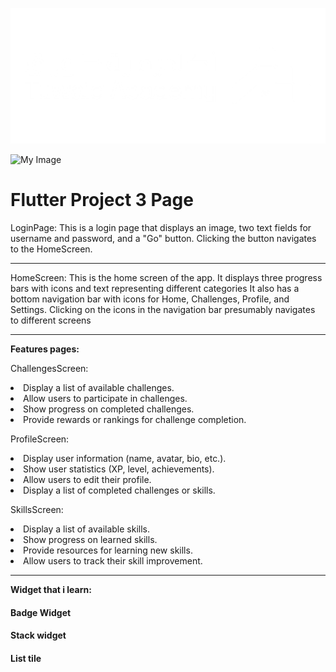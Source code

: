 ![My Image](./assets/img_Tuwaiq.png)


![My Image](./assets/Recording%202024-08-18%20093952.gif)

# Flutter Project 3 Page 

LoginPage: This is a login page that displays an image, two text fields for username and password, and a "Go" button. Clicking the button navigates to the HomeScreen.
<hr>
HomeScreen: This is the home screen of the app. It displays three progress bars with icons and text representing different categories It also has a bottom navigation bar with icons for Home, Challenges, Profile, and Settings. Clicking on the icons in the navigation bar presumably navigates to different screens

<hr>

**Features pages:**

ChallengesScreen:

<li>Display a list of available challenges.
<li>Allow users to participate in challenges.
<li>Show progress on completed challenges.
<li>Provide rewards or rankings for challenge completion.


ProfileScreen:
<li>Display user information (name, avatar, bio, etc.).
<li>Show user statistics (XP, level, achievements).
<li>Allow users to edit their profile.
<li>Display a list of completed challenges or skills.
    
    
SkillsScreen:
<li>Display a list of available skills.
<li>Show progress on learned skills.
<li>Provide resources for learning new skills.
<li>Allow users to track their skill improvement.  

<hr>

**Widget that i learn:**
#### Badge Widget
#### Stack widget
#### List tile
